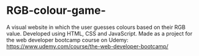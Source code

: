 # RGB-colour-game-
A visual website in which the user guesses colours based on their RGB value. Developed using HTML, CSS and JavaScript.
Made as a project for the web developer bootcamp course on Udemy:
https://www.udemy.com/course/the-web-developer-bootcamp/
